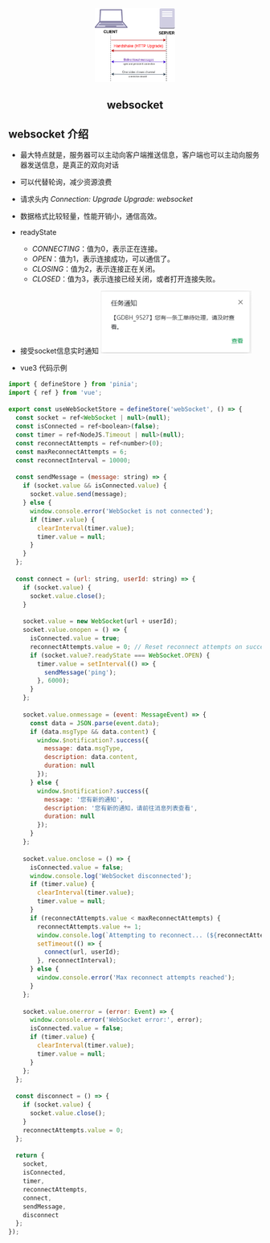 <div align="center">
  <img src="./public/websocket-logo.png" width="160" />
  <h2>websocket</h2>
</div>

## websocket 介绍

- 最大特点就是，服务器可以主动向客户端推送信息，客户端也可以主动向服务器发送信息，是真正的双向对话
- 可以代替轮询，减少资源浪费
- 请求头内 _Connection: Upgrade_ _Upgrade: websocket_
- 数据格式比较轻量，性能开销小，通信高效。
- readyState

  - _CONNECTING_：值为0，表示正在连接。
  - _OPEN_：值为1，表示连接成功，可以通信了。
  - _CLOSING_：值为2，表示连接正在关闭。
  - _CLOSED_：值为3，表示连接已经关闭，或者打开连接失败。

- 接受socket信息实时通知
  <img src="./public/websocket-notification.png" width="300" />

- vue3 代码示例

```javascript
import { defineStore } from 'pinia';
import { ref } from 'vue';

export const useWebSocketStore = defineStore('webSocket', () => {
  const socket = ref<WebSocket | null>(null);
  const isConnected = ref<boolean>(false);
  const timer = ref<NodeJS.Timeout | null>(null);
  const reconnectAttempts = ref<number>(0);
  const maxReconnectAttempts = 6;
  const reconnectInterval = 10000;

  const sendMessage = (message: string) => {
    if (socket.value && isConnected.value) {
      socket.value.send(message);
    } else {
      window.console.error('WebSocket is not connected');
      if (timer.value) {
        clearInterval(timer.value);
        timer.value = null;
      }
    }
  };

  const connect = (url: string, userId: string) => {
    if (socket.value) {
      socket.value.close();
    }

    socket.value = new WebSocket(url + userId);
    socket.value.onopen = () => {
      isConnected.value = true;
      reconnectAttempts.value = 0; // Reset reconnect attempts on successful connection
      if (socket.value?.readyState === WebSocket.OPEN) {
        timer.value = setInterval(() => {
          sendMessage('ping');
        }, 6000);
      }
    };

    socket.value.onmessage = (event: MessageEvent) => {
      const data = JSON.parse(event.data);
      if (data.msgType && data.content) {
        window.$notification?.success({
          message: data.msgType,
          description: data.content,
          duration: null
        });
      } else {
        window.$notification?.success({
          message: '您有新的通知',
          description: '您有新的通知，请前往消息列表查看',
          duration: null
        });
      }
    };

    socket.value.onclose = () => {
      isConnected.value = false;
      window.console.log('WebSocket disconnected');
      if (timer.value) {
        clearInterval(timer.value);
        timer.value = null;
      }
      if (reconnectAttempts.value < maxReconnectAttempts) {
        reconnectAttempts.value += 1;
        window.console.log(`Attempting to reconnect... (${reconnectAttempts.value}/${maxReconnectAttempts})`);
        setTimeout(() => {
          connect(url, userId);
        }, reconnectInterval);
      } else {
        window.console.error('Max reconnect attempts reached');
      }
    };

    socket.value.onerror = (error: Event) => {
      window.console.error('WebSocket error:', error);
      isConnected.value = false;
      if (timer.value) {
        clearInterval(timer.value);
        timer.value = null;
      }
    };
  };

  const disconnect = () => {
    if (socket.value) {
      socket.value.close();
    }
    reconnectAttempts.value = 0;
  };

  return {
    socket,
    isConnected,
    timer,
    reconnectAttempts,
    connect,
    sendMessage,
    disconnect
  };
});

```
